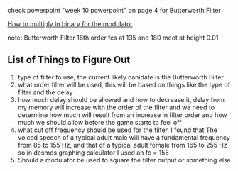 check powerpoint "week 10 powerpoint" on page 4 for Butterworth Filter

[How to multiply in binary for the modulator](https://www.khanacademy.org/math/algebra-home/alg-intro-to-algebra/algebra-alternate-number-bases/v/binary-multiplication)

note: Butterworth Filter 16th order fcs at 135 and 180 meet at height 0.01
## List of Things to Figure Out

1. type of filter to use, the current likely canidate is the Butterworth Filter
2. what order filter will be used, this will be based on things like the type of filter and the delay
3. how much delay should be allowed and how to decrease it, delay from my memory will increase with the order of the filter and we need to 
determine how much will result from an increase in filter order and how much we should allow before the game starts to feel off
4. what cut off frequency should be used for the filter, I found that The voiced speech of a typical adult male will have a fundamental 
frequency from 85 to 155 Hz, and that of a typical adult female from 165 to 255 Hz so in desmos graphing calculator I used an fc = 155
5. Should a modulator be used to square the filter output or something else
